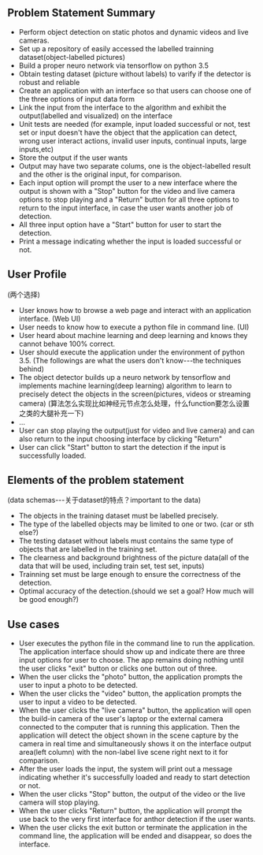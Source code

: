 
## Problem Statement Summary ##
* Perform object detection on static photos and dynamic videos and live cameras.
* Set up a repository of easily accessed the labelled trainning dataset(object-labelled pictures)
* Build a proper neuro network via tensorflow on python 3.5
* Obtain testing dataset (picture without labels) to varify if the detector is robust and reliable
* Create an application with an interface so that users can choose one of the three options of input data form
* Link the input from the interface to the algorithm and exhibit the output(labelled and visualized) on the interface
* Unit tests are needed (for example, input loaded successful or not, test set or input doesn't have the object that the application can detect, wrong user interact actions, invalid user inputs, continual inputs, large inputs,etc)
* Store the output if the user wants
* Output may have two separate colums, one is the object-labelled result and the other is the original input, for comparison.
* Each input option will prompt the user to a new interface where the output is shown with a "Stop" button for the video and live camera options to stop playing and a "Return" button for all three options to return to the input interface, in case the user wants another job of detection. 
* All three input option have a "Start" button for user to start the detection.
* Print a message indicating whether the input is loaded successful or not.

## User Profile ##
 (两个选择)
*  User knows how to browse a web page and interact with an application interface. (Web UI)
*  User needs to know how to execute a python file in command line. (UI)
*  User heard about machine learning and deep learning and knows they cannot behave 100% correct.
*  User should execute the application under the environment of python 3.5.
 (The followings are what the users don't know---the techniques behind)
*  The object detector builds up a neuro network by tensorflow and implements machine learning(deep learning) algorithm to learn to precisely detect the objects in the screen(pictures, videos or streaming camera)
(算法怎么实现比如神经元节点怎么处理，什么function要怎么设置之类的大腿补充一下)
*  ...
*  User can stop playing the output(just for video and live camera) and can also return to the input choosing interface by clicking "Return"
*  User can click "Start" button to start the detection if the input is successfully loaded.

## Elements of the problem statement ##
(data schemas---关于dataset的特点？important to the data)
* The objects in the training dataset must be labelled precisely.
* The type of the labelled objects may be limited to one or two. (car or sth else?)
* The testing dataset without labels must contains the same type of objects that are labelled in the training set.
* The clearness and background brightness of the picture data(all of the data that will be used, including train set, test set, inputs)
* Trainning set must be large enough to ensure the correctness of the detection.
* Optimal accuracy of the detection.(should we set a goal? How much will be good enough?)

## Use cases ##
* User executes the python file in the command line to run the application. The application interface should show up and indicate there are three input options for user to choose.
 The app remains doing nothing until the user clicks "exit" button or  clicks one button out of three.
* When the user clicks the "photo" button, the application prompts the user to input a photo to be detected.
* When the user clicks the "video" button, the application prompts the user to input a video to be detected.
* When the user clicks the "live camera" button, the application will open the build-in camera of the user's laptop or the external camera connected to the computer that is running this application. Then the application will detect the object shown in the scene capture by the camera in real time and simultaneously shows it on the interface output area(left column) with the non-label live scene right next to it for comparison.
* After the user loads the input, the system will print out a message indicating whether it's successfully loaded and ready to start detection or not. 
* When the user clicks "Stop" button, the output of the video or the live camera will stop playing.
* When the user clicks "Return" button,  the application will prompt the use back to the very first interface for anthor detection if the user wants.
* When the user clicks the exit button or terminate the application in the command line, the application will be ended and disappear, so does the interface.

